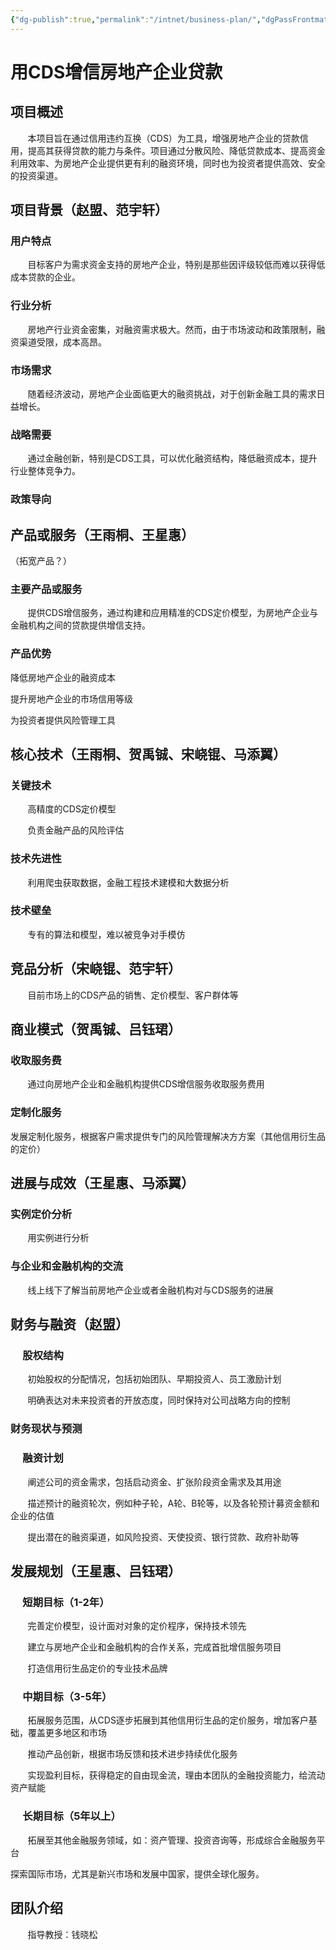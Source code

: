 ```yaml
---
{"dg-publish":true,"permalink":"/intnet/business-plan/","dgPassFrontmatter":true}
---
```



# 用CDS增信房地产企业贷款

## 项目概述

       本项目旨在通过信用违约互换（CDS）为工具，增强房地产企业的贷款信用，提高其获得贷款的能力与条件。项目通过分散风险、降低贷款成本、提高资金利用效率、为房地产企业提供更有利的融资环境，同时也为投资者提供高效、安全的投资渠道。

## 项目背景（赵盟、范宇轩）

### 用户特点

       目标客户为需求资金支持的房地产企业，特别是那些因评级较低而难以获得低成本贷款的企业。

### 行业分析

       房地产行业资金密集，对融资需求极大。然而，由于市场波动和政策限制，融资渠道受限，成本高昂。

### 市场需求

       随着经济波动，房地产企业面临更大的融资挑战，对于创新金融工具的需求日益增长。

### 战略需要

       通过金融创新，特别是CDS工具，可以优化融资结构，降低融资成本，提升行业整体竞争力。

### 政策导向

## 产品或服务（王雨桐、王星惠）

（拓宽产品？）

### 主要产品或服务

       提供CDS增信服务，通过构建和应用精准的CDS定价模型，为房地产企业与金融机构之间的贷款提供增信支持。

### 产品优势

降低房地产企业的融资成本

提升房地产企业的市场信用等级

为投资者提供风险管理工具

## 核心技术（王雨桐、贺禹铖、宋峣锟、马添翼）

### 关键技术

       高精度的CDS定价模型

       负责金融产品的风险评估

### 技术先进性

       利用爬虫获取数据，金融工程技术建模和大数据分析

### 技术壁垒

       专有的算法和模型，难以被竞争对手模仿

## 竞品分析（宋峣锟、范宇轩）

       目前市场上的CDS产品的销售、定价模型、客户群体等

## 商业模式（贺禹铖、吕钰珺）

### 收取服务费

       通过向房地产企业和金融机构提供CDS增信服务收取服务费用

### 定制化服务

发展定制化服务，根据客户需求提供专门的风险管理解决方方案（其他信用衍生品的定价）

## 进展与成效（王星惠、马添翼）

### 实例定价分析

       用实例进行分析

### 与企业和金融机构的交流

       线上线下了解当前房地产企业或者金融机构对与CDS服务的进展

## 财务与融资（赵盟）

###      股权结构

       初始股权的分配情况，包括初始团队、早期投资人、员工激励计划

       明确表达对未来投资者的开放态度，同时保持对公司战略方向的控制

### 财务现状与预测

###      融资计划

       阐述公司的资金需求，包括启动资金、扩张阶段资金需求及其用途

       描述预计的融资轮次，例如种子轮，A轮、B轮等，以及各轮预计募资金额和企业的估值

       提出潜在的融资渠道，如风险投资、天使投资、银行贷款、政府补助等

## 发展规划（王星惠、吕钰珺）

###      短期目标（1-2年）

       完善定价模型，设计面对对象的定价程序，保持技术领先

       建立与房地产企业和金融机构的合作关系，完成首批增信服务项目

       打造信用衍生品定价的专业技术品牌

###      中期目标（3-5年）

       拓展服务范围，从CDS逐步拓展到其他信用衍生品的定价服务，增加客户基础，覆盖更多地区和市场

       推动产品创新，根据市场反馈和技术进步持续优化服务

       实现盈利目标，获得稳定的自由现金流，理由本团队的金融投资能力，给流动资产赋能

###      长期目标（5年以上）

       拓展至其他金融服务领域，如：资产管理、投资咨询等，形成综合金融服务平台

探索国际市场，尤其是新兴市场和发展中国家，提供全球化服务。

## 团队介绍

       指导教授：钱晓松